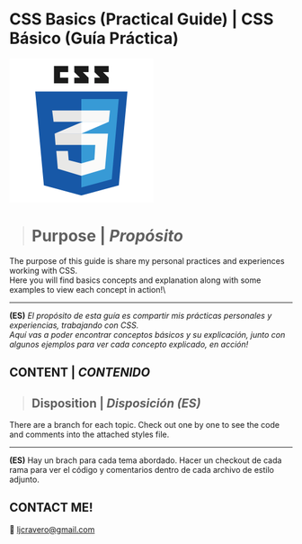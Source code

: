 # CSS Basics (Practical Guide) | CSS Básico (Guía Práctica) 
![CSS3_logo](readme_content/css3_icon_logo.png)

># Purpose | _Propósito_
The purpose of this guide is share my personal practices and experiences working with CSS.\
Here you will find basics concepts and explanation along with some examples to view each concept in action!\

---

**(ES)** *El propósito de esta guía es compartir mis prácticas personales y experiencias, trabajando con CSS.\
Aquí vas a poder encontrar conceptos básicos y su explicación, junto con algunos ejemplos para ver cada concepto explicado, en acción!*


## **CONTENT | _CONTENIDO_**

>## Disposition | _**Disposición**_ _(ES)_
There are a branch for each topic. Check out one by one to see the code and comments into the attached styles file.

---

**(ES)** Hay un brach para cada tema abordado. Hacer un checkout de cada rama para ver el código y comentarios dentro de cada archivo de estilo adjunto.

## **CONTACT ME!**
:incoming_envelope: ljcravero@gmail.com